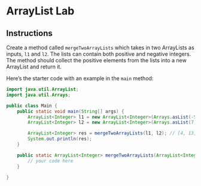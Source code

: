 # ArrayList Lab

## Instructions

Create a method called `mergeTwoArrayLists` which takes in two ArrayLists as
inputs, `l1` and `l2`. The lists can contain both positive and negative
integers. The method should collect the positive elements from the lists into a
new ArrayList and return it.

Here’s the starter code with an example in the `main` method:

```java
import java.util.ArrayList;
import java.util.Arrays;

public class Main {
    public static void main(String[] args) {
        ArrayList<Integer> l1 = new ArrayList<Integer>(Arrays.asList(-5, 4, 13, -23, -65, 5, -2));
        ArrayList<Integer> l2 = new ArrayList<Integer>(Arrays.asList(7, 3, -3, -6, 5, 10, 8));

        ArrayList<Integer> res = mergeTwoArrayLists(l1, l2); // [4, 13, 5, 7, 3, 5, 10, 8]
        System.out.println(res);
    }

    public static ArrayList<Integer> mergeTwoArrayLists(ArrayList<Integer> l1, ArrayList<Integer> l2) {
        // your code here
    }

}
```
